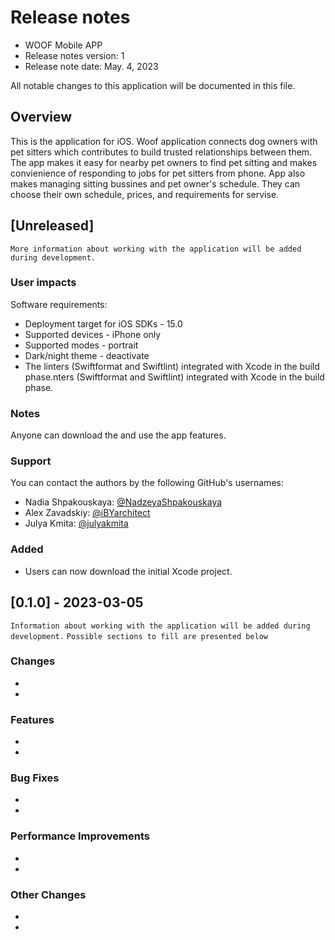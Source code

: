  # Release notes

- WOOF Mobile APP
- Release notes version: 1
- Release note date: May. 4, 2023

All notable changes to this application will be documented in this file.

## Overview

This is the application for iOS.
Woof application connects dog owners with pet sitters which contributes to build trusted relationships between them. The app makes it easy for nearby pet owners to find pet sitting and makes convienience of responding to jobs for pet sitters from phone.
App also makes managing sitting bussines and pet owner's schedule. They can choose their own schedule, prices, and requirements for servise. 

## [Unreleased]

`More information about working with the application will be added during development.`

### User impacts

Software requirements: 

 * Deployment target for iOS SDKs - 15.0
 * Supported devices - iPhone only
 * Supported modes - portrait
 * Dark/night theme - deactivate
 * The linters (Swiftformat and Swiftlint) integrated with Xcode in the build phase.nters (Swiftformat and Swiftlint) integrated with Xcode in the build phase.

### Notes

Anyone can download the and use the app features.

### Support

You can contact the authors by the following GitHub's usernames:

- Nadia Shpakouskaya: [@NadzeyaShpakouskaya](https://github.com/NadzeyaShpakouskaya)
- Alex Zavadskiy: [@iBYarchitect](https://github.com/iBYarchitect)
- Julya Kmita: [@julyakmita](https://github.com/julyakmita)

### Added 
- Users can now download the initial Xcode project.

## [0.1.0] - 2023-03-05

`Information about working with the application will be added during development.`
`Possible sections to fill are presented below`

### Changes
* 
* 

### Features
* 
* 

### Bug Fixes
* 
* 

### Performance Improvements
* 
* 

### Other Changes
* 
* 
